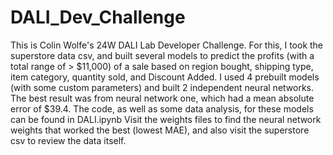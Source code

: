 # DALI_Dev_Challenge

This is Colin Wolfe's 24W DALI Lab Developer Challenge. For this, I took the superstore data csv, and built several models to predict the profits (with a total range of > $11,000) of a sale based on region bought, shipping type, item category, quantity sold, and Discount Added. I used 4 prebuilt models (with some custom parameters) and built 2 independent neural networks. The best result was from neural network one, which had a mean absolute error of $39.4. The code, as well as some data analysis, for these models can be found in DALI.ipynb  Visit the weights files to find the neural network weights that worked the best (lowest MAE), and also visit the superstore csv to review the data itself.
